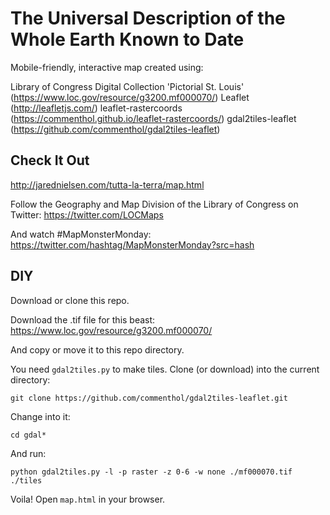 # The Universal Description of the Whole Earth Known to Date

Mobile-friendly, interactive map created using:

Library of Congress Digital Collection 'Pictorial St. Louis' (https://www.loc.gov/resource/g3200.mf000070/)
Leaflet (http://leafletjs.com/)
leaflet-rastercoords (https://commenthol.github.io/leaflet-rastercoords/)
gdal2tiles-leaflet (https://github.com/commenthol/gdal2tiles-leaflet)

## Check It Out

http://jarednielsen.com/tutta-la-terra/map.html

Follow the Geography and Map Division of the Library of Congress on Twitter: https://twitter.com/LOCMaps

And watch #MapMonsterMonday: https://twitter.com/hashtag/MapMonsterMonday?src=hash


## DIY

Download or clone this repo.

Download the .tif file for this beast: https://www.loc.gov/resource/g3200.mf000070/

And copy or move it to this repo directory.

You need `gdal2tiles.py` to make tiles. Clone (or download) into the current directory:

`git clone https://github.com/commenthol/gdal2tiles-leaflet.git`

Change into it:

`cd gdal*`

And run:

`python gdal2tiles.py -l -p raster -z 0-6 -w none ./mf000070.tif ./tiles`

Voila! Open `map.html` in your browser.
